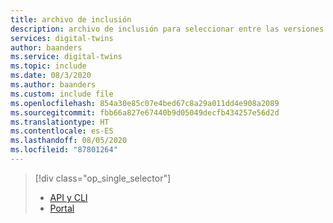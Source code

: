 ```yaml
---
title: archivo de inclusión
description: archivo de inclusión para seleccionar entre las versiones del artículo de procedimientos sobre rutas de Azure Digital Twins
services: digital-twins
author: baanders
ms.service: digital-twins
ms.topic: include
ms.date: 08/3/2020
ms.author: baanders
ms.custom: include file
ms.openlocfilehash: 854a30e85c07e4bed67c8a29a011dd4e908a2089
ms.sourcegitcommit: fbb66a827e67440b9d05049decfb434257e56d2d
ms.translationtype: HT
ms.contentlocale: es-ES
ms.lasthandoff: 08/05/2020
ms.locfileid: "87801264"
---
```

> [!div class="op_single_selector"]
> * [API y CLI](../articles/digital-twins/how-to-manage-routes-apis-cli.md)
> * [Portal](../articles/digital-twins/how-to-manage-routes-portal.md)